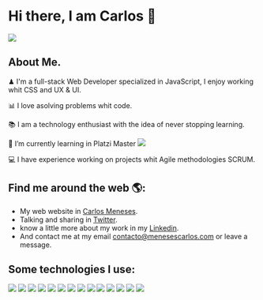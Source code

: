 # Hi there, I am Carlos 🍺

<img src= "https://media-exp1.licdn.com/dms/image/C5616AQEWdfURx0MbuQ/profile-displaybackgroundimage-shrink_350_1400/0/1623995651901?e=1640822400&v=beta&t=GHL34RG9mh89DGtx-JXV4187Ys0pC7CRf-khJfeCVY0" />

## About Me.

♟ I'm a full-stack Web Developer specialized in JavaScript, I enjoy working whit CSS and UX & UI.

📊 I love asolving problems whit code.

📚 I am a technology enthusiast with the idea of ​​never stopping learning.

🌱 I’m currently learning in Platzi Master <img src="https://img.shields.io/badge/Platzi%20Master-C8-95ca3e">

💻 I have experience working on projects whit Agile methodologies SCRUM.



## Find me around the web 🌎:

* My web  website in [Carlos Meneses](https://menesescarlos.com).
* Talking and sharing in [Twitter](https://https://twitter.com/carlosmen351).
* know a little more about my work in my [Linkedin](https://www.linkedin.com/in/carlosmen351).
* And contact me at my email contacto@menesescarlos.com or leave a message.

## Some technologies I use:
<img src="https://img.shields.io/badge/HTML5-E34F26?style=for-the-badge&logo=html5&logoColor=white"> <img src="https://img.shields.io/badge/CSS3-1572B6?style=for-the-badge&logo=css3&logoColor=white"> <img src="https://img.shields.io/badge/JavaScript-323330?style=for-the-badge&logo=javascript&logoColor=F7DF1E"> <img src="https://img.shields.io/badge/TypeScript-007ACC?style=for-the-badge&logo=typescript&logoColor=white"> <img src="https://img.shields.io/badge/Node.js-339933?style=for-the-badge&logo=nodedotjs&logoColor=white"> <img src="https://img.shields.io/badge/npm-CB3837?style=for-the-badge&logo=npm&logoColor=white"> <img src="https://img.shields.io/badge/Sass-CC6699?style=for-the-badge&logo=sass&logoColor=white"> <img src="https://img.shields.io/badge/React-20232A?style=for-the-badge&logo=react&logoColor=61DAFB"> <img src="https://img.shields.io/badge/Bootstrap-563D7C?style=for-the-badge&logo=bootstrap&logoColor=white">
<img src="https://img.shields.io/badge/Git-F05032?style=for-the-badge&logo=git&logoColor=white"> <img src="https://img.shields.io/badge/Babel-F9DC3E?style=for-the-badge&logo=babel&logoColor=white"> <img src="https://img.shields.io/badge/Adobe%20XD-470137?style=for-the-badge&logo=Adobe%20XD&logoColor=#FF61F6"> <img src="https://img.shields.io/badge/Stylus-333333?style=for-the-badge&logo=stylus&logoColor=white"> <img src="https://img.shields.io/badge/Docker-2CA5E0?style=for-the-badge&logo=docker&logoColor=white">
